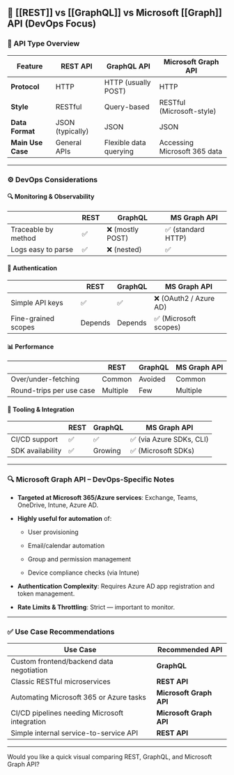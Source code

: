 
## 🔄 [[REST]] vs [[GraphQL]] vs Microsoft [[Graph]] API (DevOps Focus)

### 🧩 API Type Overview

| Feature           | REST API         | GraphQL API            | Microsoft Graph API          |
| ----------------- | ---------------- | ---------------------- | ---------------------------- |
| **Protocol**      | HTTP             | HTTP (usually POST)    | HTTP                         |
| **Style**         | RESTful          | Query-based            | RESTful (Microsoft-style)    |
| **Data Format**   | JSON (typically) | JSON                   | JSON                         |
| **Main Use Case** | General APIs     | Flexible data querying | Accessing Microsoft 365 data |

---

### ⚙️ DevOps Considerations

#### 🔍 **Monitoring & Observability**

| |REST|GraphQL|MS Graph API|
|---|---|---|---|
|Traceable by method|✅|❌ (mostly POST)|✅ (standard HTTP)|
|Logs easy to parse|✅|❌ (nested)|✅|

#### 🔐 **Authentication**

| |REST|GraphQL|MS Graph API|
|---|---|---|---|
|Simple API keys|✅|✅|❌ (OAuth2 / Azure AD)|
|Fine-grained scopes|Depends|Depends|✅ (Microsoft scopes)|

#### 📊 **Performance**

| |REST|GraphQL|MS Graph API|
|---|---|---|---|
|Over/under-fetching|Common|Avoided|Common|
|Round-trips per use case|Multiple|Few|Multiple|

#### 🔧 **Tooling & Integration**

| |REST|GraphQL|MS Graph API|
|---|---|---|---|
|CI/CD support|✅|✅|✅ (via Azure SDKs, CLI)|
|SDK availability|✅|Growing|✅ (Microsoft SDKs)|

---

### 🔍 Microsoft Graph API – DevOps-Specific Notes

- **Targeted at Microsoft 365/Azure services**: Exchange, Teams, OneDrive, Intune, Azure AD.
    
- **Highly useful for automation** of:
    
    - User provisioning
        
    - Email/calendar automation
        
    - Group and permission management
        
    - Device compliance checks (via Intune)
        
- **Authentication Complexity**: Requires Azure AD app registration and token management.
    
- **Rate Limits & Throttling**: Strict — important to monitor.
    

---

### ✅ Use Case Recommendations

|Use Case|Recommended API|
|---|---|
|Custom frontend/backend data negotiation|**GraphQL**|
|Classic RESTful microservices|**REST API**|
|Automating Microsoft 365 or Azure tasks|**Microsoft Graph API**|
|CI/CD pipelines needing Microsoft integration|**Microsoft Graph API**|
|Simple internal service-to-service API|**REST API**|

---

Would you like a quick visual comparing REST, GraphQL, and Microsoft Graph API?